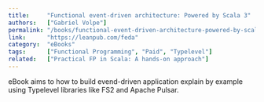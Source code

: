 ```yaml
---
title:     "Functional event-driven architecture: Powered by Scala 3"
authors:   ["Gabriel Volpe"]
permalink: "/books/functional-event-driven-architecture-powered-by-scala-3/"
link:      "https://leanpub.com/feda"
category:  "eBooks"
tags:      ["Functional Programming", "Paid", "Typelevel"]
related:   ["Practical FP in Scala: A hands-on approach"]
---
```


eBook aims to how to build evend-driven application explain by example using Typelevel libraries like FS2 and Apache Pulsar.
